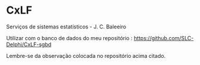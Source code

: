 # CxLF
Serviços de sistemas estatísticos - J. C. Baleeiro

Utilizar com o banco de dados do meu repositório : https://github.com/SLC-Delphi/CxLF-sgbd

Lembre-se da observação colocada no repositório acima citado.
